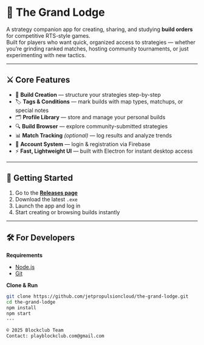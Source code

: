 # 🏰 The Grand Lodge

A strategy companion app for creating, sharing, and studying **build orders** for competitive RTS-style games.  
Built for players who want quick, organized access to strategies — whether you’re grinding ranked matches, hosting community tournaments, or just experimenting with new tactics.

---

## ⚔️ Core Features

- 📜 **Build Creation** — structure your strategies step-by-step  
- 🏷️ **Tags & Conditions** — mark builds with map types, matchups, or special notes  
- 🗂️ **Profile Library** — store and manage your personal builds  
- 🔍 **Build Browser** — explore community-submitted strategies  
- 📊 **Match Tracking** *(optional)* — log results and analyze trends  
- 🔐 **Account System** — login & registration via Firebase  
- ⚡ **Fast, Lightweight UI** — built with Electron for instant desktop access

---

## 🚀 Getting Started

1. Go to the [**Releases page**](https://github.com/jetpropulsioncloud/the-grand-lodge/releases)  
2. Download the latest `.exe`  
3. Launch the app and log in  
4. Start creating or browsing builds instantly

---

## 🛠️ For Developers

**Requirements**
- [Node.js](https://nodejs.org)  
- [Git](https://git-scm.com)

**Clone & Run**
```bash
git clone https://github.com/jetpropulsioncloud/the-grand-lodge.git
cd the-grand-lodge
npm install
npm start
---

© 2025 Blockclub Team  
Contact: playblockclub.com@gmail.com
